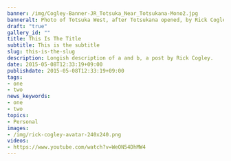 ```yaml
---
banner: /img/Cogley-Banner-JR_Totsuka_Near_Totsukana-Mono2.jpg
banneralt: Photo of Totsuka West, after Totsukana opened, by Rick Cogley.
draft: "true"
gallery_id: ""
title: This Is The Title
subtitle: This is the subtitle
slug: this-is-the-slug
description: Longish description of a and b, a post by Rick Cogley.
date: 2015-05-08T12:33:19+09:00
publishdate: 2015-05-08T12:33:19+09:00
tags:
- one
- two
news_keywords:
- one
- two
topics:
- Personal
images:
- /img/rick-cogley-avatar-240x240.png
videos:
- https://www.youtube.com/watch?v=WeON54DhMW4
---
```

